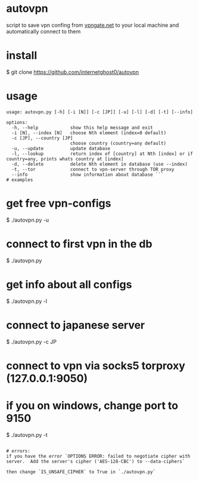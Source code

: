 # autovpn
script to save vpn confing from [vpngate.net](https://www.vpngate.net/) to your local machine and automatically connect to them 

# install
$ git clone https://github.com/internetghost0/autovpn

# usage
```
usage: autovpn.py [-h] [-i [N]] [-c [JP]] [-u] [-l] [-d] [-t] [--info]

options:
  -h, --help            show this help message and exit
  -i [N], --index [N]   choose Nth element (index=0 default)
  -c [JP], --country [JP]
                        choose country (country=any default)
  -u, --update          update database
  -l, --lookup          return index of [country] at Nth [index] or if country=any, prints whats country at [index]
  -d, --delete          delete Nth element in database (use --index)
  -t, --tor             connect to vpn-server through TOR proxy
  --info                show information about database ```
# examples
```
# get free vpn-configs
$ ./autovpn.py -u

# connect to first vpn in the db
$ ./autovpn.py

# get info about all configs
$ ./autovpn.py -l

# connect to japanese server
$ ./autovpn.py -c JP

# connect to vpn via socks5 torproxy (127.0.0.1:9050)
# if you on windows, change port to 9150
$ ./autovpn.py -t
```

# errors: 
if you have the error `OPTIONS ERROR: failed to negotiate cipher with server.  Add the server's cipher ('AES-128-CBC') to --data-ciphers`

then change `IS_UNSAFE_CIPHER` to True in `./autovpn.py`
